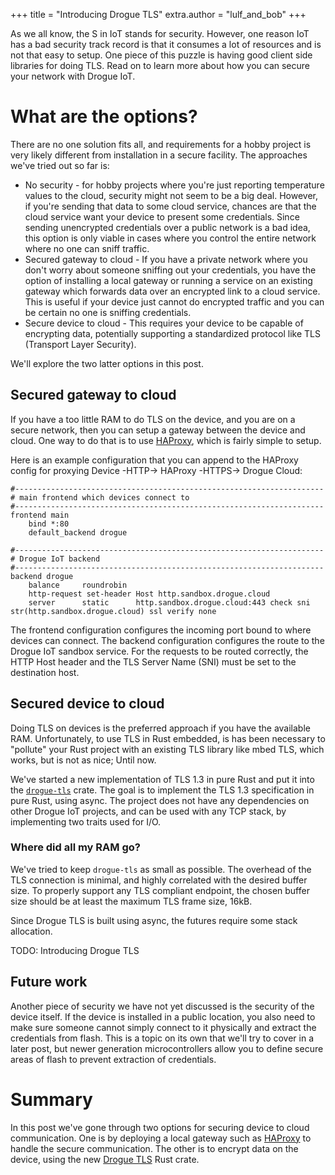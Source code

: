 +++
title = "Introducing Drogue TLS"
extra.author = "lulf_and_bob"
+++

As we all know, the S in IoT stands for security. However, one reason IoT has a bad security track record is that it consumes a lot of resources and is not that easy to setup. One piece of this puzzle is having good client side libraries for doing TLS. Read on to learn more about how you can secure your network with Drogue IoT.

<!-- more -->

# What are the options?

There are no one solution fits all, and requirements for a hobby project is very likely different from installation in a secure facility. The approaches we've tried out so far is:

* No security - for hobby projects where you're just reporting temperature values to the cloud, security might not seem to be a big deal. However, if you're sending that data to some cloud service, chances are that the cloud service want your device to present some credentials. Since sending unencrypted credentials over a public network is a bad idea, this option is only viable in cases where you control the entire network where no one can sniff traffic. 
* Secured gateway to cloud - If you have a private network where you don't worry about someone sniffing out your credentials, you have the option of installing a local gateway or running a service on an existing gateway which forwards data over an encrypted link to a cloud service. This is useful if your device just cannot do encrypted traffic and you can be certain no one is sniffing credentials.
* Secure device to cloud - This requires your device to be capable of encrypting data, potentially supporting a standardized protocol like TLS (Transport Layer Security).

We'll explore the two latter options in this post.

## Secured gateway to cloud

If you have a too little RAM to do TLS on the device, and you are on a secure network, then you can setup a gateway between the device and cloud. One way to do that is to use [HAProxy](), which is fairly simple to setup. 

Here is an example configuration that you can append to the HAProxy config for proxying Device -HTTP-> HAProxy -HTTPS-> Drogue Cloud:

```
#---------------------------------------------------------------------
# main frontend which devices connect to
#---------------------------------------------------------------------
frontend main
    bind *:80
    default_backend drogue

#---------------------------------------------------------------------
# Drogue IoT backend
#---------------------------------------------------------------------
backend drogue
    balance     roundrobin
    http-request set-header Host http.sandbox.drogue.cloud
    server      static      http.sandbox.drogue.cloud:443 check sni str(http.sandbox.drogue.cloud) ssl verify none
```

The frontend configuration configures the incoming port bound to where devices can connect. The backend configuration 
configures the route to the Drogue IoT sandbox service. For the requests to be routed correctly, the HTTP Host header and the TLS Server Name (SNI) must be set to the destination host.

## Secured device to cloud

Doing TLS on devices is the preferred approach if you have the available RAM. Unfortunately, to use TLS in Rust embedded, is has been necessary to "pollute" your Rust project with an existing TLS library like mbed TLS, which works, but is not as nice; Until now. 

We've started a new implementation of TLS 1.3 in pure Rust and put it into the [`drogue-tls`]() crate. The goal is to implement the TLS 1.3 specification in pure Rust, using async. The project does not have any dependencies on other Drogue IoT projects, and can be used with any TCP stack, by implementing two traits used for I/O. 

### Where did all my RAM go?

We've tried to keep `drogue-tls` as small as possible. The overhead of the TLS connection is minimal, and highly correlated with the desired buffer size. To properly support any TLS compliant endpoint, the chosen buffer size should be at least the maximum TLS frame size, 16kB.

Since Drogue TLS is built using async, the futures require some stack allocation.

TODO: Introducing Drogue TLS

## Future work

Another piece of security we have not yet discussed is the security of the device itself. If the device is installed in a public location, you also need to make sure someone cannot simply connect to it physically and extract the credentials from flash. This is a topic on its own that we'll try to cover in a later post, but newer generation microcontrollers allow you to define secure areas of flash to prevent extraction of credentials.

# Summary

In this post we've gone through two options for securing device to cloud communication. One is by deploying a local gateway such as [HAProxy]() to handle the secure communication. The other is to encrypt data on the device, using the new [Drogue TLS]() Rust crate.
